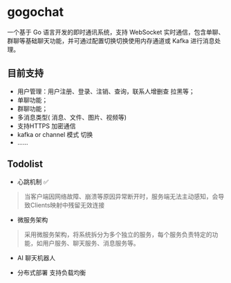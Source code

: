 # gogochat
一个基于 Go 语言开发的即时通讯系统，支持 WebSocket 实时通信，包含单聊、群聊等基础聊天功能，并可通过配置切换切换使用内存通道或 Kafka 进行消息处理。

## 目前支持
* 用户管理：用户注册、登录、注销、查询，联系人增删查 拉黑等；
* 单聊功能；
* 群聊功能；
* 多消息类型( 消息、文件、图片、视频等)
* 支持HTTPS 加密通信
* kafka or channel 模式 切换
* ......


## Todolist
* 心跳机制 ✅
> 当客户端因网络故障、崩溃等原因异常断开时，服务端无法主动感知，会导致Clients映射中残留无效连接

* 微服务架构
> 采用微服务架构，将系统拆分为多个独立的服务，每个服务负责特定的功能，如用户服务、聊天服务、消息服务等。

* AI 聊天机器人

* 分布式部署 支持负载均衡

